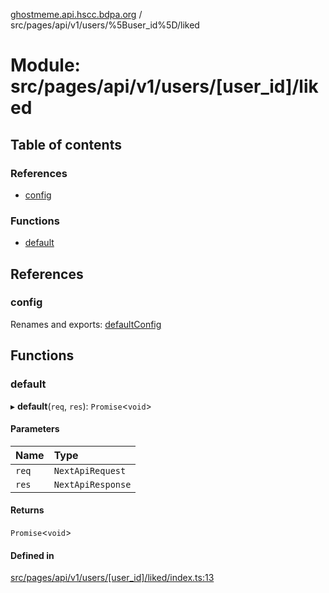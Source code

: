 [ghostmeme.api.hscc.bdpa.org](../README.md) / src/pages/api/v1/users/%5Buser_id%5D/liked

# Module: src/pages/api/v1/users/[user\_id]/liked

## Table of contents

### References

- [config](src_pages_api_v1_users__user_id__liked.md#config)

### Functions

- [default](src_pages_api_v1_users__user_id__liked.md#default)

## References

### config

Renames and exports: [defaultConfig](src_backend_middleware.md#defaultconfig)

## Functions

### default

▸ **default**(`req`, `res`): `Promise`<`void`\>

#### Parameters

| Name | Type |
| :------ | :------ |
| `req` | `NextApiRequest` |
| `res` | `NextApiResponse` |

#### Returns

`Promise`<`void`\>

#### Defined in

[src/pages/api/v1/users/[user_id]/liked/index.ts:13](https://github.com/nhscc/ghostmeme.api.hscc.bdpa.org/blob/86898e9/src/pages/api/v1/users/[user_id]/liked/index.ts#L13)
